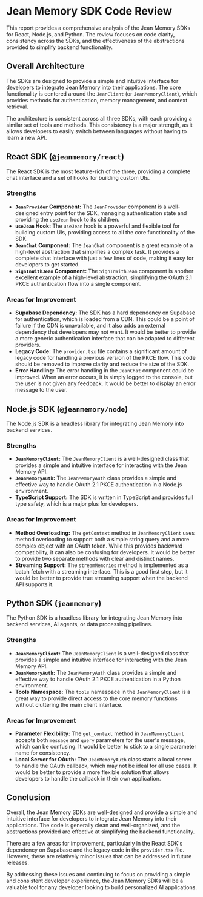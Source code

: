 # Jean Memory SDK Code Review

This report provides a comprehensive analysis of the Jean Memory SDKs for React, Node.js, and Python. The review focuses on code clarity, consistency across the SDKs, and the effectiveness of the abstractions provided to simplify backend functionality.

## Overall Architecture

The SDKs are designed to provide a simple and intuitive interface for developers to integrate Jean Memory into their applications. The core functionality is centered around the `JeanClient` (or `JeanMemoryClient`), which provides methods for authentication, memory management, and context retrieval.

The architecture is consistent across all three SDKs, with each providing a similar set of tools and methods. This consistency is a major strength, as it allows developers to easily switch between languages without having to learn a new API.

## React SDK (`@jeanmemory/react`)

The React SDK is the most feature-rich of the three, providing a complete chat interface and a set of hooks for building custom UIs.

### Strengths

*   **`JeanProvider` Component:** The `JeanProvider` component is a well-designed entry point for the SDK, managing authentication state and providing the `useJean` hook to its children.
*   **`useJean` Hook:** The `useJean` hook is a powerful and flexible tool for building custom UIs, providing access to all the core functionality of the SDK.
*   **`JeanChat` Component:** The `JeanChat` component is a great example of a high-level abstraction that simplifies a complex task. It provides a complete chat interface with just a few lines of code, making it easy for developers to get started.
*   **`SignInWithJean` Component:** The `SignInWithJean` component is another excellent example of a high-level abstraction, simplifying the OAuth 2.1 PKCE authentication flow into a single component.

### Areas for Improvement

*   **Supabase Dependency:** The SDK has a hard dependency on Supabase for authentication, which is loaded from a CDN. This could be a point of failure if the CDN is unavailable, and it also adds an external dependency that developers may not want. It would be better to provide a more generic authentication interface that can be adapted to different providers.
*   **Legacy Code:** The `provider.tsx` file contains a significant amount of legacy code for handling a previous version of the PKCE flow. This code should be removed to improve clarity and reduce the size of the SDK.
*   **Error Handling:** The error handling in the `JeanChat` component could be improved. When an error occurs, it is simply logged to the console, but the user is not given any feedback. It would be better to display an error message to the user.

## Node.js SDK (`@jeanmemory/node`)

The Node.js SDK is a headless library for integrating Jean Memory into backend services.

### Strengths

*   **`JeanMemoryClient`:** The `JeanMemoryClient` is a well-designed class that provides a simple and intuitive interface for interacting with the Jean Memory API.
*   **`JeanMemoryAuth`:** The `JeanMemoryAuth` class provides a simple and effective way to handle OAuth 2.1 PKCE authentication in a Node.js environment.
*   **TypeScript Support:** The SDK is written in TypeScript and provides full type safety, which is a major plus for developers.

### Areas for Improvement

*   **Method Overloading:** The `getContext` method in `JeanMemoryClient` uses method overloading to support both a simple string query and a more complex object with an OAuth token. While this provides backward compatibility, it can also be confusing for developers. It would be better to provide two separate methods with clear and distinct names.
*   **Streaming Support:** The `streamMemories` method is implemented as a batch fetch with a streaming interface. This is a good first step, but it would be better to provide true streaming support when the backend API supports it.

## Python SDK (`jeanmemory`)

The Python SDK is a headless library for integrating Jean Memory into backend services, AI agents, or data processing pipelines.

### Strengths

*   **`JeanMemoryClient`:** The `JeanMemoryClient` is a well-designed class that provides a simple and intuitive interface for interacting with the Jean Memory API.
*   **`JeanMemoryAuth`:** The `JeanMemoryAuth` class provides a simple and effective way to handle OAuth 2.1 PKCE authentication in a Python environment.
*   **Tools Namespace:** The `tools` namespace in the `JeanMemoryClient` is a great way to provide direct access to the core memory functions without cluttering the main client interface.

### Areas for Improvement

*   **Parameter Flexibility:** The `get_context` method in `JeanMemoryClient` accepts both `message` and `query` parameters for the user's message, which can be confusing. It would be better to stick to a single parameter name for consistency.
*   **Local Server for OAuth:** The `JeanMemoryAuth` class starts a local server to handle the OAuth callback, which may not be ideal for all use cases. It would be better to provide a more flexible solution that allows developers to handle the callback in their own application.

## Conclusion

Overall, the Jean Memory SDKs are well-designed and provide a simple and intuitive interface for developers to integrate Jean Memory into their applications. The code is generally clean and well-organized, and the abstractions provided are effective at simplifying the backend functionality.

There are a few areas for improvement, particularly in the React SDK's dependency on Supabase and the legacy code in the `provider.tsx` file. However, these are relatively minor issues that can be addressed in future releases.

By addressing these issues and continuing to focus on providing a simple and consistent developer experience, the Jean Memory SDKs will be a valuable tool for any developer looking to build personalized AI applications.
